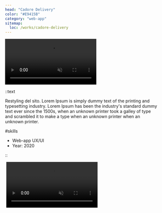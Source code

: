 ```yaml
---
head: "Cadore Delivery"
color: "#E9415B"
category: "web-app"
sitemap:
  loc: /works/cadore-delivery
---
```


<div class="relative">
  <video class="rounded-[5px] lg:rounded-[20px]" src="/img/works/cadore/portfolio-work-cadore-big-video.mp4" playsinline autoplay muted loop></video>
</div>

::text

Restyling del sito. Lorem Ipsum is simply dummy text of the printing and typesetting industry. Lorem Ipsum has been the industry's standard dummy text ever since the 1500s, when an unknown printer took a galley of type and scrambled it to make a type when an unknown printer when an unknown printer.

#skills

<ul>
  <li>Web-app UX/UI</li>
  <li>Year: 2020</li>
</ul>

::

<div class="gap-12 columns-2 mb-12">
  <img src="/img/works/cadore/portfolio-work-cadore-small1.png" alt="">
  <video class="rounded-[5px] lg:rounded-[20px]" src="/img/works/cadore/portfolio-work-cadore-small2-video.mp4" playsinline autoplay muted loop></video>
</div>
